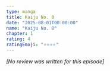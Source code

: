 ```yaml
---
type: manga
title: Kaiju No. 8
date: "2025-08-01T00:00:00"
name: "Kaiju No. 8"
chapter: 1
rating: 4
ratingEmoji: "⭐️⭐️⭐️⭐️"
---
```


_[No review was written for this episode]_